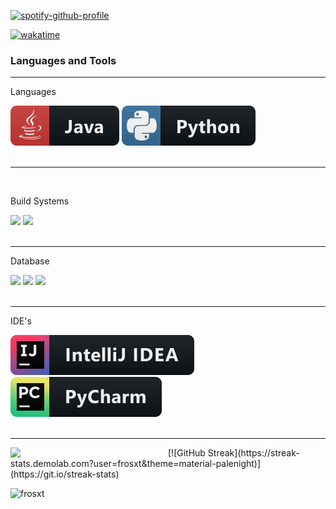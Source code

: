 [![spotify-github-profile](https://spotify-github-profile.vercel.app/api/view?uid=resb4smynavh4vp65599r8mn4&cover_image=true&theme=default&show_offline=false&background_color=121212&interchange=false)](https://github.com/kittinan/spotify-github-profile)

[![wakatime](https://wakatime.com/badge/user/43415694-efe0-4a8e-b57c-ce409e69d660.svg)](https://wakatime.com/@43415694-efe0-4a8e-b57c-ce409e69d660)

### Languages and Tools

---

Languages 
<br/>
<div>
<img src="https://raw.githubusercontent.com/MikeCodesDotNET/ColoredBadges/master/svg/dev/languages/java.svg" />
<img src="https://github.com/MikeCodesDotNET/ColoredBadges/raw/master/svg/dev/languages/python.svg">
</div>
    
<br/>

---
    
<br>
    
Build Systems
<br/>
<div>
<img src="https://github.com/skateboard/skateboard/blob/master/images/gradle.png?raw=true">
<img src="https://github.com/skateboard/skateboard/blob/master/images/maven.png?raw=true">
</div>

<br/>

---

Database
<br/>
<div>
<img src="https://raw.githubusercontent.com/skateboard/skateboard/master/images/mysql.png">
<img src="https://raw.githubusercontent.com/skateboard/skateboard/master/images/mongo%20db.png">
<img src="https://raw.githubusercontent.com/skateboard/skateboard/master/images/redis%20db.png">
</div>

<br/>
    
---

IDE's
<br/>
<div>
<img src="https://github.com/MikeCodesDotNET/ColoredBadges/raw/master/svg/dev/tools/jetbrains_intellij.svg">
<img src="https://github.com/MikeCodesDotNET/ColoredBadges/raw/master/svg/dev/tools/jetbrains_pycharm.svg">
</div>

<br/>

--- 

<img width="50%" align="left" src="https://github-readme-stats.vercel.app/api?username=frosxt&count_private=true&include_all_commits=true&show_icons=true&theme=midnight-purple&icon_color=fff&hide_border=true">
[![GitHub Streak](https://streak-stats.demolab.com?user=frosxt&theme=material-palenight)](https://git.io/streak-stats)
<p align="left"> <img src="https://komarev.com/ghpvc/?username=frosxt&label=Profile%20views&color=0e75b6&style=flat" alt="frosxt" /> </p>
